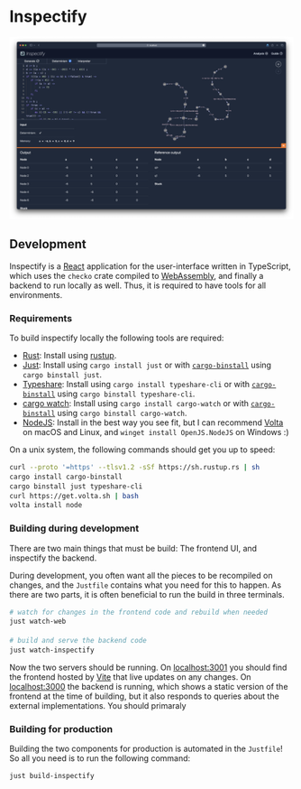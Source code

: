 # Inspectify

![](../inspectify-screenshot.png)

## Development

Inspectify is a [React](https://reactjs.org/) application for the user-interface written in TypeScript, which uses the `checko` crate compiled to [WebAssembly](https://webassembly.org/), and finally a backend to run locally as well. Thus, it is required to have tools for all environments.

### Requirements

To build inspectify locally the following tools are required:

- [Rust](https://www.rust-lang.org/): Install using [rustup](https://rustup.rs).
- [Just](https://github.com/casey/just/): Install using `cargo install just` or with [`cargo-binstall`](https://github.com/cargo-bins/cargo-binstall) using `cargo binstall just`.
- [Typeshare](https://github.com/1Password/typeshare): Install using `cargo install typeshare-cli` or with [`cargo-binstall`](https://github.com/cargo-bins/cargo-binstall) using `cargo binstall typeshare-cli`.
- [cargo watch](https://github.com/watchexec/cargo-watch): Install using `cargo install cargo-watch` or with [`cargo-binstall`](https://github.com/cargo-bins/cargo-binstall) using `cargo binstall cargo-watch`.
- [NodeJS](https://nodejs.org/en/): Install in the best way you see fit, but I can recommend [Volta](https://volta.sh/) on macOS and Linux, and `winget install OpenJS.NodeJS` on Windows :)

On a unix system, the following commands should get you up to speed:

```bash
curl --proto '=https' --tlsv1.2 -sSf https://sh.rustup.rs | sh
cargo install cargo-binstall
cargo binstall just typeshare-cli
curl https://get.volta.sh | bash
volta install node
```

### Building during development

There are two main things that must be build: The frontend UI, and inspectify the backend.

During development, you often want all the pieces to be recompiled on changes, and the `Justfile` contains what you need for this to happen. As there are two parts, it is often beneficial to run the build in three terminals.

```bash
# watch for changes in the frontend code and rebuild when needed
just watch-web

# build and serve the backend code
just watch-inspectify
```

Now the two servers should be running. On [localhost:3001](http://localhost:3001/) you should find the frontend hosted by [Vite](https://vitejs.dev/) that live updates on any changes. On [localhost:3000](http://localhost:3000/) the backend is running, which shows a static version of the frontend at the time of building, but it also responds to queries about the external implementations. You should primaraly

### Building for production

Building the two components for production is automated in the `Justfile`! So all you need is to run the following command:

```bash
just build-inspectify
```
